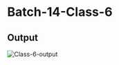 # Batch-14-Class-6
## Output
![Class-6-output](https://github.com/jobayer-alam-24/Batch-14-Class-6/assets/158845902/7f2a90a6-1d33-462a-9a55-4b2700de4afd)
